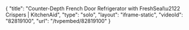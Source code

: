 {
    "title": "Counter-Depth French Door Refrigerator with FreshSeal\u2122 Crispers | KitchenAid",
    "type": "solo",
    "layout": "iframe-static",
    "videoId": "82819100",
    "url": "\/tvpembed\/82819100"
}